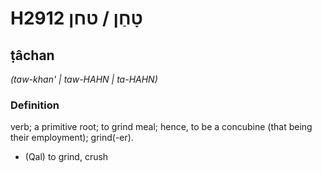 # H2912 טָחַן / טחן

## ṭâchan

_(taw-khan' | taw-HAHN | ta-HAHN)_

### Definition

verb; a primitive root; to grind meal; hence, to be a concubine (that being their employment); grind(-er).

- (Qal) to grind, crush
